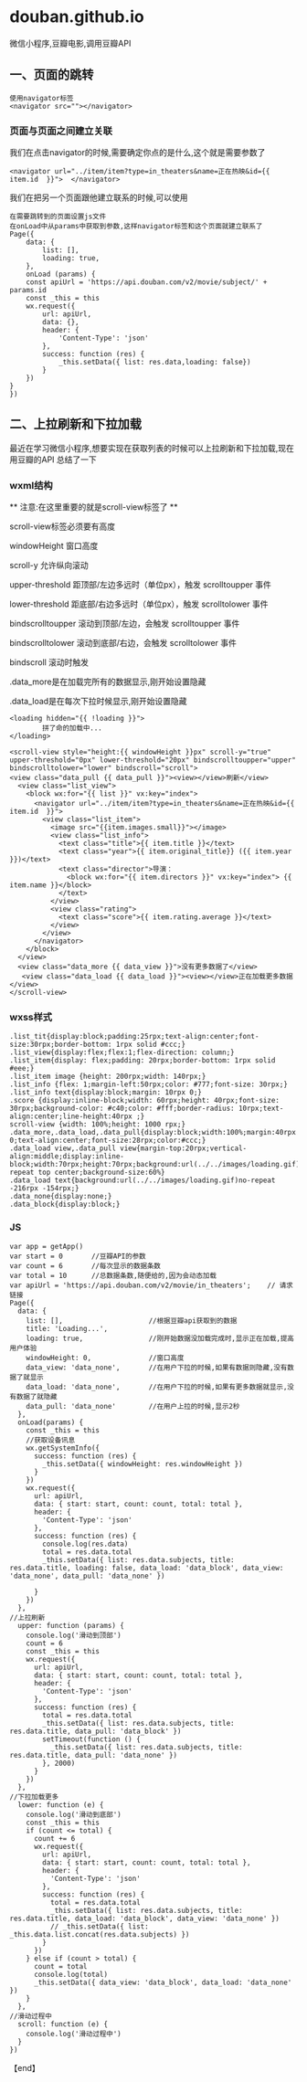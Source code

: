 # douban.github.io
微信小程序,豆瓣电影,调用豆瓣API


## 一、页面的跳转

	使用navigator标签
	<navigator src=""></navigator>

### 页面与页面之间建立关联
我们在点击navigator的时候,需要确定你点的是什么,这个就是需要参数了

	<navigator url="../item/item?type=in_theaters&name=正在热映&id={{  item.id  }}">  </navigator>

我们在把另一个页面跟他建立联系的时候,可以使用

	在需要跳转到的页面设置js文件
	在onLoad中从params中获取到参数,这样navigator标签和这个页面就建立联系了 
	Page({
	    data: {
	        list: [],
	        loading: true,
	    },
	    onLoad (params) {
	    const apiUrl = 'https://api.douban.com/v2/movie/subject/' + params.id
	    const _this = this
	    wx.request({
	        url: apiUrl,
	        data: {},
	        header: {
	            'Content-Type': 'json'
	        },
	        success: function (res) {
	            _this.setData({ list: res.data,loading: false})
	        }
	    })
	}
	})

## 二、上拉刷新和下拉加载
最近在学习微信小程序,想要实现在获取列表的时候可以上拉刷新和下拉加载,现在用豆瓣的API
总结了一下

### wxml结构

** 注意:在这里重要的就是scroll-view标签了 **

scroll-view标签必须要有高度

windowHeight 窗口高度

scroll-y 允许纵向滚动

upper-threshold 距顶部/左边多远时（单位px），触发 scrolltoupper 事件

lower-threshold 距底部/右边多远时（单位px），触发 scrolltolower 事件

bindscrolltoupper 滚动到顶部/左边，会触发 scrolltoupper 事件

bindscrolltolower 滚动到底部/右边，会触发 scrolltolower 事件

bindscroll 滚动时触发

.data_more是在加载完所有的数据显示,刚开始设置隐藏

.data_load是在每次下拉时候显示,刚开始设置隐藏
	

	<loading hidden="{{ !loading }}">
	        拼了命的加载中...
	</loading>

	<scroll-view style="height:{{ windowHeight }}px" scroll-y="true" upper-threshold="0px" lower-threshold="20px" bindscrolltoupper="upper" bindscrolltolower="lower" bindscroll="scroll">
	<view class="data_pull {{ data_pull }}"><view></view>刷新</view>
	  <view class="list_view">
	    <block wx:for="{{ list }}" vx:key="index">
	      <navigator url="../item/item?type=in_theaters&name=正在热映&id={{  item.id  }}">
	        <view class="list_item">
	          <image src="{{item.images.small}}"></image>
	          <view class="list_info">
	            <text class="title">{{ item.title }}</text>
	            <text class="year">{{ item.original_title}} ({{ item.year }})</text>
	            <text class="director">导演：
	              <block wx:for="{{ item.directors }}" vx:key="index"> {{ item.name }}</block>
	            </text>
	          </view>
	          <view class="rating">
	            <text class="score">{{ item.rating.average }}</text>
	          </view>
	        </view>
	      </navigator>
	    </block>
	  </view>
	  <view class="data_more {{ data_view }}">没有更多数据了</view>
	   <view class="data_load {{ data_load }}"><view></view>正在加载更多数据</view>
	</scroll-view>

### wxss样式

	.list_tit{display:block;padding:25rpx;text-align:center;font-size:30rpx;border-bottom: 1rpx solid #ccc;}
	.list_view{display:flex;flex:1;flex-direction: column;}
	.list_item{display: flex;padding: 20rpx;border-bottom: 1rpx solid #eee;}
	.list_item image {height: 200rpx;width: 140rpx;}
	.list_info {flex: 1;margin-left:50rpx;color: #777;font-size: 30rpx;}
	.list_info text{display:block;margin: 10rpx 0;}
	.score {display:inline-block;width: 60rpx;height: 40rpx;font-size: 30rpx;background-color: #c40;color: #fff;border-radius: 10rpx;text-align:center;line-height:40rpx ;}
	scroll-view {width: 100%;height: 1000 rpx;}
	.data_more,.data_load,.data_pull{display:block;width:100%;margin:40rpx 0;text-align:center;font-size:28rpx;color:#ccc;}
	.data_load view,.data_pull view{margin-top:20rpx;vertical-align:middle;display:inline-block;width:70rpx;height:70rpx;background:url(../../images/loading.gif)no-repeat top center;background-size:60%}
	.data_load text{background:url(../../images/loading.gif)no-repeat -216rpx -154rpx;}
	.data_none{display:none;}
	.data_block{display:block;}

### JS

	var app = getApp()
	var start = 0       //豆瓣API的参数
	var count = 6       //每次显示的数据条数
	var total = 10		//总数据条数,随便给的,因为会动态加载
	var apiUrl = 'https://api.douban.com/v2/movie/in_theaters';    // 请求链接
	Page({
	  data: {
	    list: [],                     //根据豆瓣api获取到的数据
	    title: 'Loading...',
	    loading: true,                //刚开始数据没加载完成时,显示正在加载,提高用户体验
	    windowHeight: 0,              //窗口高度
	    data_view: 'data_none',       //在用户下拉的时候,如果有数据则隐藏,没有数据了就显示
	    data_load: 'data_none',       //在用户下拉的时候,如果有更多数据就显示,没有数据了就隐藏
	    data_pull: 'data_none'        //在用户上拉的时候,显示2秒
	  },
	  onLoad(params) {
	    const _this = this
	    //获取设备讯息
	    wx.getSystemInfo({
	      success: function (res) {
	        _this.setData({ windowHeight: res.windowHeight })
	      }
	    })
	    wx.request({
	      url: apiUrl,
	      data: { start: start, count: count, total: total },
	      header: {
	        'Content-Type': 'json'
	      },
	      success: function (res) {
	        console.log(res.data)
	        total = res.data.total
	        _this.setData({ list: res.data.subjects, title: res.data.title, loading: false, data_load: 'data_block', data_view: 'data_none', data_pull: 'data_none' })
	
	      }
	    })
	  },
	//上拉刷新
	  upper: function (params) {
	    console.log('滑动到顶部')
	    count = 6
	    const _this = this
	    wx.request({
	      url: apiUrl,
	      data: { start: start, count: count, total: total },
	      header: {
	        'Content-Type': 'json'
	      },
	      success: function (res) {
	        total = res.data.total
	        _this.setData({ list: res.data.subjects, title: res.data.title, data_pull: 'data_block' })
	        setTimeout(function () {
	          _this.setData({ list: res.data.subjects, title: res.data.title, data_pull: 'data_none' })
	        }, 2000)
	      }
	    })
	  },
	//下拉加载更多
	  lower: function (e) {
	    console.log('滑动到底部')
	    const _this = this
	    if (count <= total) {
	      count += 6
	      wx.request({
	        url: apiUrl,
	        data: { start: start, count: count, total: total },
	        header: {
	          'Content-Type': 'json'
	        },
	        success: function (res) {
	          total = res.data.total
	          _this.setData({ list: res.data.subjects, title: res.data.title, data_load: 'data_block', data_view: 'data_none' })
	          // _this.setData({ list: _this.data.list.concat(res.data.subjects) })
	        }
	      })
	    } else if (count > total) {
	      count = total
	      console.log(total)
	      _this.setData({ data_view: 'data_block', data_load: 'data_none' })
	    }
	  },
	//滑动过程中
	  scroll: function (e) {
	    console.log('滑动过程中')
	  }
	})


【end】
